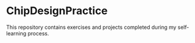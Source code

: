 # ChipDesignPractice
This repository contains exercises and projects completed during my self-learning process.
